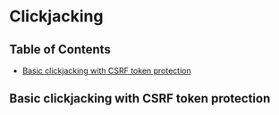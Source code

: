 <!-- omit in toc -->
# Clickjacking

<!-- omit in toc -->
## Table of Contents

- [Basic clickjacking with CSRF token protection](#basic-clickjacking-with-csrf-token-protection)

## Basic clickjacking with CSRF token protection